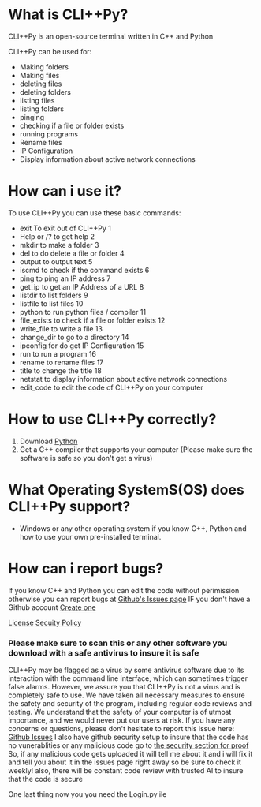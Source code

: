 # What is CLI++Py?
CLI++Py is an open-source terminal written in C++ and Python

CLI++Py can be used for:
* Making folders
* Making files
* deleting files
* deleting folders
* listing files
* listing folders
* pinging
* checking if a file or folder exists
* running programs
* Rename files
* IP Configuration
* Display information about active network connections

# How can i use it?
To use CLI++Py you can use these basic commands:
* exit To exit out of CLI++Py 1 
* Help or /? to get help 2 
* mkdir to make a folder 3 
* del to do delete a file or folder 4 
* output to output text 5 
* iscmd to check if the command exists 6 
* ping to ping an IP address 7 
* get_ip to get an IP Address of a URL 8 
* listdir to list folders 9 
* listfile to list files 10
* python to run python files / compiler 11
* file_exists to check if a file or folder exists 12
* write_file to write a file 13
* change_dir to go to a directory 14 
* ipconfig for do get IP Configuration 15 
* run to run a program  16
* rename to rename files 17
* title to change the title 18
* netstat to display information about active network connections
* edit_code to edit the code of CLI++Py on your computer


# How to use CLI++Py correctly?
1. Download [Python](https://python.org)
2. Get a C++ compiler that supports your computer (Please make sure the software is safe so you don't get a virus)
# What Operating SystemS(OS) does CLI++Py support?
* Windows or any other operating system if you know C++, Python and how to use your own pre-installed terminal.

# How can i report bugs?
If you know C++ and Python you can edit the code without perimission otherwise you can report bugs at [Github's Issues page](https://github.com/pytutorials/CLIPlusPlusPy/issues) IF you don't have a Github account [Create one](https://github.com)

[License](https://github.com/clipyplusplus/CLIPlusPlusPy/blob/Version-1/LICENSE)
[Secuity Policy](https://github.com/clipyplusplus/CLIPlusPlusPy/blob/Version-1/SECURITY.md)


### Please make sure to scan this or any other software you download with a safe antivirus to insure it is safe
CLI++Py may be flagged as a virus by some antivirus software due to its interaction with the command line interface, which can sometimes trigger false alarms. However, we assure you that CLI++Py is not a virus and is completely safe to use. We have taken all necessary measures to ensure the safety and security of the program, including regular code reviews and testing. We understand that the safety of your computer is of utmost importance, and we would never put our users at risk. If you have any concerns or questions, please don't hesitate to report this issue here: [Github Issues](https://github.com/clipyplusplus/CLIPlusPlusPy/issues)
I also have github security setup to insure that the code has no vunerablities or any malicious code go to [the security section for proof](https://github.com/clipyplusplus/CLIPlusPlusPy/security)
So, if any malicious code gets uploaded it will tell me about it and i will fix it and tell you about it in the issues page right away so be sure to check it weekly! also, there will be constant code review with trusted AI to insure that the code is secure

One last thing now you you need the Login.py ile
